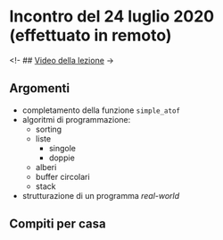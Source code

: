 # Incontro del 24 luglio 2020 (effettuato in remoto)

<!- ## [Video della lezione]() ->

## Argomenti

* completamento della funzione `simple_atof`
* algoritmi di programmazione:
  * sorting
  * liste
    * singole
    * doppie
  * alberi
  * buffer circolari
  * stack
* strutturazione di un programma *real-world*

## Compiti per casa
